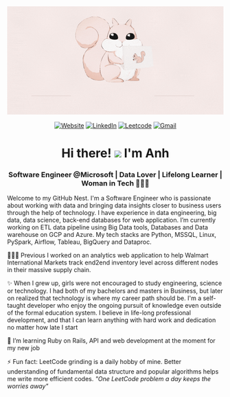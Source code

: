  <div align="center">
  <a href="#">
    <img src="github-chipmunk-dev.gif">
  </a>
   
  <a href="https://anhhchu.github.io/" target="_blank"><img alt="Website" src="https://img.shields.io/badge/Website-violet?style=for-the-badge"></a>
  <a href="https://www.linkedin.com/in/anhhchu/" target="_blank"><img alt="LinkedIn" src="https://img.shields.io/badge/LinkedIn-0077B5?style=for-the-badge&logo=linkedin&logoColor=white"></a>
  <a href="https://leetcode.com/jasminmay/" target="_blank"><img alt="Leetcode" src="https://img.shields.io/badge/-LeetCode-FFA116?style=for-the-badge&logo=LeetCode&logoColor=black"></a>
  <a href="mailto:anhhchu12@gmail.com" target="_blank"><img alt="Gmail" src="https://img.shields.io/badge/Gmail-D14836?style=for-the-badge&logo=gmail&logoColor=white"></a>
</div>

<!--  
<details>
  <summary>View my GitHub Activity & Stats</summary>

  | | |
|:-------------------------:|:-------------------------:|
|<img width="1604" src="./metrics.svg">  |  <img width="1604" src="./metrics.two.svg">|
  
</details> -->

<h1 align="center">Hi there! <img src="https://raw.githubusercontent.com/MartinHeinz/MartinHeinz/master/wave.gif" width="30px"> I'm Anh</h1>
<h3 align="center">Software Engineer @Microsoft | Data Lover | Lifelong Learner | Woman in Tech 👩🏻‍💻</h3>

Welcome to my GitHub Nest. I'm a Software Engineer who is passionate about working with data and bringing data insights closer to business users through the help of technology. I have experience in data engineering, big data, data science, back-end databases for web application. I’m currently working on ETL data pipeline using Big Data tools, Databases and Data warehouse on GCP and Azure. My tech stacks are Python, MSSQL, Linux, PySpark, Airflow, Tableau, BigQuery and Dataproc. 

👩🏻‍💻 Previous I worked on an analytics web application to help Walmart International Markets track end2end inventory level across different nodes in their massive supply chain. 

✨ When I grew up, girls were not encouraged to study engineering, science or technology. I had both of my bachelors and masters in Business, but later on realized that technology is where my career path should be. I'm a self-taught developer who enjoy the ongoing pursuit of knowledge even outside of the formal education system. I believe in life-long professional development, and that I can learn anything with hard work and dedication no matter how late I start

🌱 I’m learning Ruby on Rails, API and web development at the moment for my new job

⚡ Fun fact: LeetCode grinding is a daily hobby of mine. Better understanding of fundamental data structure and popular algorithms helps me write more efficient codes. *"One LeetCode problem a day keeps the worries away"*
